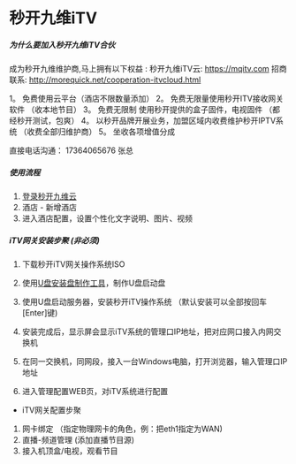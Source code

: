 # 秒开九维iTV

##### 为什么要加入秒开九维iTV合伙
成为秒开九维维护商,马上拥有以下权益 :
秒开九维iTV云: https://mqitv.com
招商联系: http://morequick.net/cooperation-itvcloud.html

1。 免费使用云平台（酒店不限数量添加）
2。 免费无限量使用秒开ITV接收网关软件  （收本地节目）
3。 免费无限制 使用秒开提供的盒子固件，电视固件 （都经秒开测试，包爽）
4。 以秒开品牌开展业务，加盟区域内收费维护秒开IPTV系统  （收费全部归维护商）
5。 坐收各项增值分成 

直接电话沟通： 17364065676 张总

##### 使用流程
1. [登录秒开九维云](https://mqitv.com)
2. 酒店 - 新增酒店
3. 进入酒店配置，设置个性化文字说明、图片、视频



##### iTV网关安装步聚 (非必须)

1. 下载秒开iTV网关操作系统ISO

2. 使用[U盘安装盘制作工具](https://rufus.ie/)，制作U盘启动盘

3. 使用U盘启动服务器，安装秒开iTV操作系统 （默认安装可以全部按回车[Enter]键)

4. 安装完成后，显示屏会显示iTV系统的管理口IP地址，把对应网口接入内网交换机

5. 在同一交换机，同网段，接入一台Windows电脑，打开浏览器，输入管理口IP地址

6. 进入管理配置WEB页，对iTV系统进行配置


* iTV网关配置步聚 

1. 网卡绑定 （指定物理网卡的角色，例：把eth1指定为WAN)
2. 直播-频道管理 (添加直播节目源)
3. 接入机顶盒/电视，观看节目





